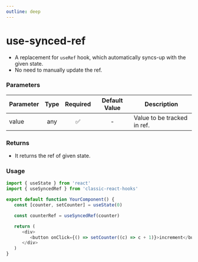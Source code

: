 ```yaml
---
outline: deep
---
```


# use-synced-ref

-  A replacement for `useRef` hook, which automatically syncs-up with the given state.
-  No need to manually update the ref.

### Parameters

| Parameter | Type | Required | Default Value | Description                 |
| --------- | :--: | :------: | :-----------: | --------------------------- |
| value     | any  |    ✅    |       -       | Value to be tracked in ref. |

### Returns

-  It returns the ref of given state.

### Usage

```ts
import { useState } from 'react'
import { useSyncedRef } from 'classic-react-hooks'

export default function YourComponent() {
   const [counter, setCounter] = useState(0)

   const counterRef = useSyncedRef(counter)

   return (
      <div>
         <button onClick={() => setCounter((c) => c + 1)}>increment</button>
      </div>
   )
}
```
